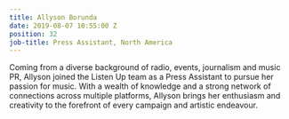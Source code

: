 ```yaml
---
title: Allyson Borunda
date: 2019-08-07 10:55:00 Z
position: 32
job-title: Press Assistant, North America
---
```


Coming from a diverse background of radio, events, journalism and music PR, Allyson joined the Listen Up team as a Press Assistant to pursue her passion for music. With a wealth of knowledge and a strong network  of connections across multiple platforms, Allyson brings her enthusiasm and creativity to the forefront of every campaign and artistic endeavour.